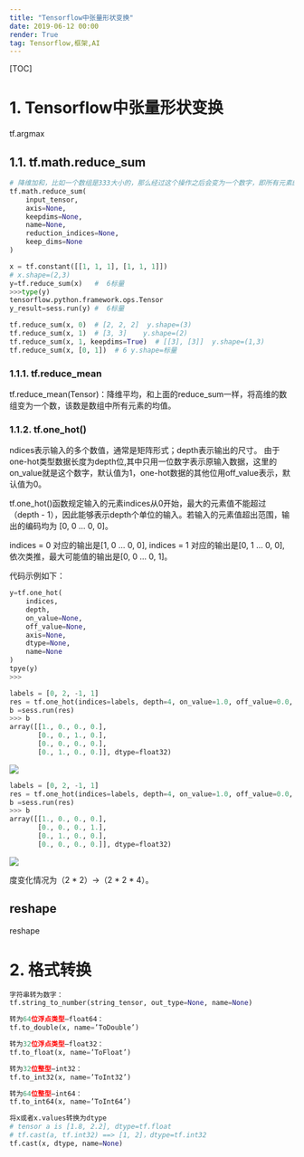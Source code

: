 ```yaml
---
title: "Tensorflow中张量形状变换"
date: 2019-06-12 00:00
render: True 
tag: Tensorflow,框架,AI
---
```


[TOC]

# 1. Tensorflow中张量形状变换
tf.argmax
## 1.1. tf.math.reduce_sum
```python
# 降维加和，比如一个数组是333大小的，那么经过这个操作之后会变为一个数字，即所有元素的加和。
tf.math.reduce_sum(
    input_tensor,
    axis=None,
    keepdims=None,
    name=None,
    reduction_indices=None,
    keep_dims=None
)

x = tf.constant([[1, 1, 1], [1, 1, 1]])
# x.shape=(2,3)
y=tf.reduce_sum(x)   #  6标量
>>>type(y)
tensorflow.python.framework.ops.Tensor
y_result=sess.run(y) #  6标量

tf.reduce_sum(x, 0)  # [2, 2, 2]  y.shape=(3)
tf.reduce_sum(x, 1)  # [3, 3]    y.shape=(2)
tf.reduce_sum(x, 1, keepdims=True)  # [[3], [3]]  y.shape=(1,3)
tf.reduce_sum(x, [0, 1])  # 6 y.shape=标量
```
### 1.1.1. tf.reduce_mean

tf.reduce_mean(Tensor)：降维平均，和上面的reduce_sum一样，将高维的数组变为一个数，该数是数组中所有元素的均值。


### 1.1.2. tf.one_hot()


ndices表示输入的多个数值，通常是矩阵形式；depth表示输出的尺寸。
由于one-hot类型数据长度为depth位,其中只用一位数字表示原输入数据，这里的on_value就是这个数字，默认值为1，one-hot数据的其他位用off_value表示，默认值为0。

tf.one_hot()函数规定输入的元素indices从0开始，最大的元素值不能超过（depth - 1），因此能够表示depth个单位的输入。若输入的元素值超出范围，输出的编码均为 [0, 0 … 0, 0]。

indices = 0 对应的输出是[1, 0 … 0, 0], indices = 1 对应的输出是[0, 1 … 0, 0], 依次类推，最大可能值的输出是[0, 0 … 0, 1]。

代码示例如下：


```python
y=tf.one_hot(
    indices,
    depth,
    on_value=None,
    off_value=None,
    axis=None,
    dtype=None,
    name=None
)
tpye(y)
>>>

```
```python
labels = [0, 2, -1, 1]
res = tf.one_hot(indices=labels, depth=4, on_value=1.0, off_value=0.0, axis=-1)
b =sess.run(res)
>>> b 
array([[1., 0., 0., 0.],
       [0., 0., 1., 0.],
       [0., 0., 0., 0.],
       [0., 1., 0., 0.]], dtype=float32)
```
![](../../../../attach/images/2019-09-10-13-58-56.png)

```python
labels = [0, 2, -1, 1]
res = tf.one_hot(indices=labels, depth=4, on_value=1.0, off_value=0.0, axis=1)
b =sess.run(res)
>>> b 
array([[1., 0., 0., 0.],
       [0., 0., 0., 1.],
       [0., 1., 0., 0.],
       [0., 0., 0., 0.]], dtype=float32)
```
![](../../../../attach/images/2019-09-10-14-01-55.png)

度变化情况为（2 * 2）->（2 * 2 * 4）。

## reshape 
reshape

# 2. 格式转换
```python
字符串转为数字：
tf.string_to_number(string_tensor, out_type=None, name=None)

转为64位浮点类型–float64：
tf.to_double(x, name=’ToDouble’)

转为32位浮点类型–float32：
tf.to_float(x, name=’ToFloat’)

转为32位整型–int32：
tf.to_int32(x, name=’ToInt32’)

转为64位整型–int64：
tf.to_int64(x, name=’ToInt64’)

将x或者x.values转换为dtype
# tensor a is [1.8, 2.2], dtype=tf.float
# tf.cast(a, tf.int32) ==> [1, 2]，dtype=tf.int32
tf.cast(x, dtype, name=None)
```